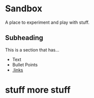 Sandbox
=======

A place to experiment and play with stuff.

Subheading
----------

This is a section that has...

* Text
* Bullet Points
* [.links](http://www.w3.org/)

stuff
more stuff
=======
